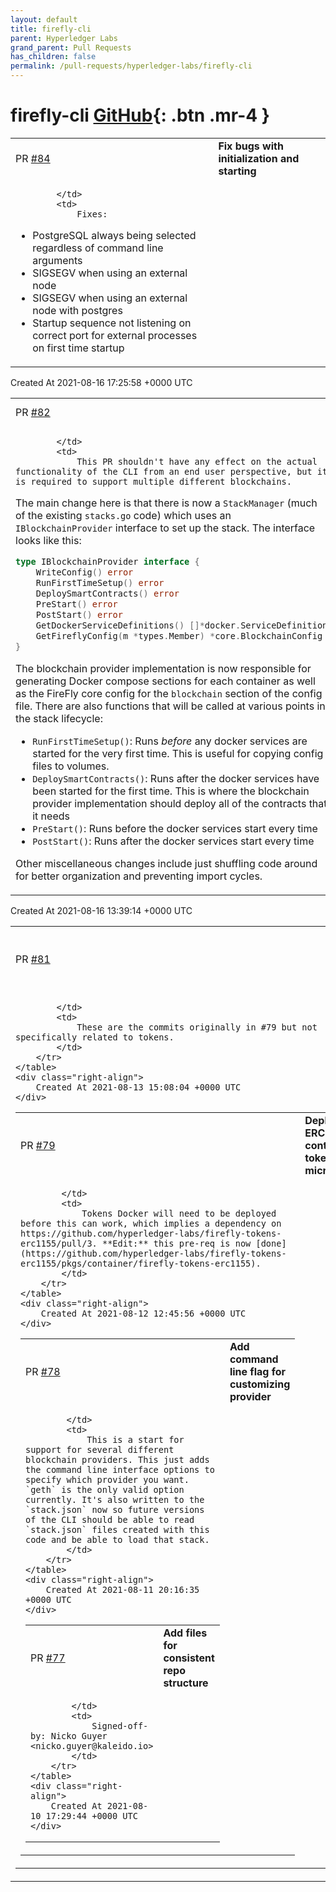 ```yaml
---
layout: default
title: firefly-cli
parent: Hyperledger Labs
grand_parent: Pull Requests
has_children: false
permalink: /pull-requests/hyperledger-labs/firefly-cli
---
```


# firefly-cli <span class="fs-3 right-align">[GitHub](https://github.com/hyperledger-labs/firefly-cli){: .btn .mr-4 }</span>


<div>
    <table>
        <tr>
            <td>
                PR <a href="https://github.com/hyperledger-labs/firefly-cli/pull/84" class=".btn">#84</a>
            </td>
            <td>
                <b>
                    Fix bugs with initialization and starting
                </b>
            </td>
        </tr>
        <tr>
            <td>
                
            </td>
            <td>
                Fixes:

- PostgreSQL always being selected regardless of command line arguments
- SIGSEGV when using an external node
- SIGSEGV when using an external node with postgres
- Startup sequence not listening on correct port for external processes on first time startup
            </td>
        </tr>
    </table>
    <div class="right-align">
        Created At 2021-08-16 17:25:58 +0000 UTC
    </div>
</div>

<div>
    <table>
        <tr>
            <td>
                PR <a href="https://github.com/hyperledger-labs/firefly-cli/pull/82" class=".btn">#82</a>
            </td>
            <td>
                <b>
                    Blockchain refactor
                </b>
            </td>
        </tr>
        <tr>
            <td>
                
            </td>
            <td>
                This PR shouldn't have any effect on the actual functionality of the CLI from an end user perspective, but it is required to support multiple different blockchains.

The main change here is that there is now a `StackManager` (much of the existing `stacks.go` code) which uses an `IBlockchainProvider` interface to set up the stack. The interface looks like this:

```go
type IBlockchainProvider interface {
	WriteConfig() error
	RunFirstTimeSetup() error
	DeploySmartContracts() error
	PreStart() error
	PostStart() error
	GetDockerServiceDefinitions() []*docker.ServiceDefinition
	GetFireflyConfig(m *types.Member) *core.BlockchainConfig
}
```

The blockchain provider implementation is now responsible for generating Docker compose sections for each container as well as the FireFly core config for the `blockchain` section of the config file. There are also functions that will be called at various points in the stack lifecycle:

- `RunFirstTimeSetup()`: Runs _before_ any docker services are started for the very first time. This is useful for copying config files to volumes.
- `DeploySmartContracts()`: Runs after the docker services have been started for the first time. This is where the blockchain provider implementation should deploy all of the contracts that it needs
- `PreStart()`: Runs before the docker services start every time
- `PostStart()`: Runs after the docker services start every time

Other miscellaneous changes include just shuffling code around for better organization and preventing import cycles.
            </td>
        </tr>
    </table>
    <div class="right-align">
        Created At 2021-08-16 13:39:14 +0000 UTC
    </div>
</div>

<div>
    <table>
        <tr>
            <td>
                PR <a href="https://github.com/hyperledger-labs/firefly-cli/pull/81" class=".btn">#81</a>
            </td>
            <td>
                <b>
                    Minor enhancements to contract/REST calls
                </b>
            </td>
        </tr>
        <tr>
            <td>
                
            </td>
            <td>
                These are the commits originally in #79 but not specifically related to tokens.
            </td>
        </tr>
    </table>
    <div class="right-align">
        Created At 2021-08-13 15:08:04 +0000 UTC
    </div>
</div>

<div>
    <table>
        <tr>
            <td>
                PR <a href="https://github.com/hyperledger-labs/firefly-cli/pull/79" class=".btn">#79</a>
            </td>
            <td>
                <b>
                    Deploy ERC1155 contract and tokens microservice
                </b>
            </td>
        </tr>
        <tr>
            <td>
                
            </td>
            <td>
                Tokens Docker will need to be deployed before this can work, which implies a dependency on https://github.com/hyperledger-labs/firefly-tokens-erc1155/pull/3. **Edit:** this pre-req is now [done](https://github.com/hyperledger-labs/firefly-tokens-erc1155/pkgs/container/firefly-tokens-erc1155).
            </td>
        </tr>
    </table>
    <div class="right-align">
        Created At 2021-08-12 12:45:56 +0000 UTC
    </div>
</div>

<div>
    <table>
        <tr>
            <td>
                PR <a href="https://github.com/hyperledger-labs/firefly-cli/pull/78" class=".btn">#78</a>
            </td>
            <td>
                <b>
                    Add command line flag for customizing provider
                </b>
            </td>
        </tr>
        <tr>
            <td>
                
            </td>
            <td>
                This is a start for support for several different blockchain providers. This just adds the command line interface options to specify which provider you want. `geth` is the only valid option currently. It's also written to the `stack.json` now so future versions of the CLI should be able to read `stack.json` files created with this code and be able to load that stack.
            </td>
        </tr>
    </table>
    <div class="right-align">
        Created At 2021-08-11 20:16:35 +0000 UTC
    </div>
</div>

<div>
    <table>
        <tr>
            <td>
                PR <a href="https://github.com/hyperledger-labs/firefly-cli/pull/77" class=".btn">#77</a>
            </td>
            <td>
                <b>
                    Add files for consistent repo structure
                </b>
            </td>
        </tr>
        <tr>
            <td>
                
            </td>
            <td>
                Signed-off-by: Nicko Guyer <nicko.guyer@kaleido.io>
            </td>
        </tr>
    </table>
    <div class="right-align">
        Created At 2021-08-10 17:29:44 +0000 UTC
    </div>
</div>

